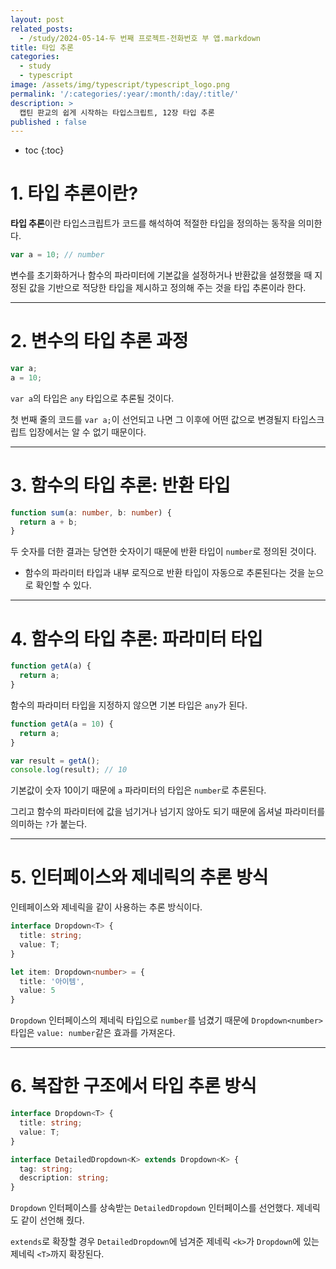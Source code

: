 ```yaml
---
layout: post
related_posts:
  - /study/2024-05-14-두 번째 프로젝트-전화번호 부 앱.markdown
title: 타입 추론
categories:
  - study
  - typescript
image: /assets/img/typescript/typescript_logo.png
permalink: '/:categories/:year/:month/:day/:title/'
description: >
  캡틴 판교의 쉽게 시작하는 타입스크립트, 12장 타입 추론
published : false
---
```


* toc
{:toc}

# 1. 타입 추론이란?

**타입 추론**이란 타입스크립트가 코드를 해석하여 적절한 타입을 정의하는 동작을 의미한다.

```ts
var a = 10; // number
```

변수를 초기화하거나 함수의 파라미터에 기본값을 설정하거나 반환값을 설정했을 때 지정된 값을 기반으로 적당한 타입을 제시하고 정의해 주는 것을 타입 추론이라 한다.

---
# 2. 변수의 타입 추론 과정

```ts
var a;
a = 10;
```

`var a`의 타입은 `any` 타입으로 추론될 것이다. 

첫 번째 줄의 코드를 `var a;`이 선언되고 나면 그 이후에 어떤 값으로 변경될지 타입스크립트 입장에서는 알 수 없기 때문이다.

---
# 3. 함수의 타입 추론: 반환 타입

```ts
function sum(a: number, b: number) {
  return a + b;
}
```

두 숫자를 더한 결과는 당연한 숫자이기 때문에 반환 타입이 `number`로 정의된 것이다.

- 함수의 파라미터 타입과 내부 로직으로 반환 타입이 자동으로 추론된다는 것을 눈으로 확인할 수 있다.

---
# 4. 함수의 타입 추론: 파라미터 타입

```ts
function getA(a) {
  return a;
}
```

함수의 파라미터 타입을 지정하지 않으면 기본 타입은 `any`가 된다.

```ts
function getA(a = 10) {
  return a;
}

var result = getA();
console.log(result); // 10
```

기본값이 숫자 10이기 때문에 `a` 파라미터의 타입은 `number`로 추론된다. 

그리고 함수의 파라미터에 값을 넘기거나 넘기지 않아도 되기 때문에 옵셔널 파라미터를 의미하는 `?`가 붙는다.

---
# 5. 인터페이스와 제네릭의 추론 방식

인테페이스와 제네릭을 같이 사용하는 추론 방식이다.

```ts
interface Dropdown<T> {
  title: string;
  value: T;
}

let item: Dropdown<number> = {
  title: '아이템',
  value: 5
}
```

`Dropdown` 인터페이스의 제네릭 타입으로 `number`를 넘겼기 때문에 `Dropdown<number>` 타입은 `value: number`같은 효과를 가져온다.

---
# 6. 복잡한 구조에서 타입 추론 방식

```ts
interface Dropdown<T> {
  title: string;
  value: T;
}

interface DetailedDropdown<K> extends Dropdown<K> {
  tag: string;
  description: string;
}
```

`Dropdown` 인터페이스를 상속받는 `DetailedDropdown` 인터페이스를 선언했다. 제네릭도 같이 선언해 줬다.

`extends`로 확장할 경우 `DetailedDropdown`에 넘겨준 제네릭 `<k>`가 `Dropdown`에 있는 제네릭 `<T>`까지 확장된다.